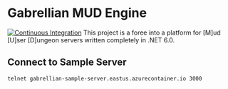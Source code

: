 # Gabrellian MUD Engine
[![Continuous Integration](https://github.com/gabrellian/server/actions/workflows/pipeline.yml/badge.svg)](https://github.com/gabrellian/server/actions/workflows/pipeline.yml)
This project is a foree into a platform for [M]ud [U]ser [D]ungeon servers written completely in .NET 6.0.

## Connect to Sample Server
```
telnet gabrellian-sample-server.eastus.azurecontainer.io 3000
```
